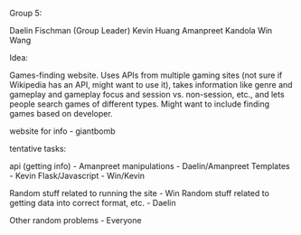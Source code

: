 Group 5:

Daelin Fischman (Group Leader)
Kevin Huang
Amanpreet Kandola
Win Wang

Idea:

Games-finding website. Uses APIs from multiple gaming sites (not sure if Wikipedia has an API, might want to use it), takes information like genre and gameplay and gameplay focus and session vs. non-session, etc., and lets people search games of different types. Might want to include finding games based on developer. 

website for info - giantbomb

tentative tasks:

api (getting info) - Amanpreet
manipulations - Daelin/Amanpreet
Templates - Kevin
Flask/Javascript - Win/Kevin

Random stuff related to running the site - Win
Random stuff related to getting data into correct format, etc. - Daelin

Other random problems - Everyone









